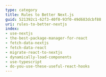```yaml
---
type: category
title: Rules to Better Next.js
guid: 521392c1-62f3-40f0-93f0-49d683dcbf88
uri: rules-to-better-nextjs
index:
- use-nextjs
- the-best-package-manager-for-react
- fetch-data-nextjs
- fetch-data-react
- migrate-react-to-nextjs
- dynamically-load-components
- use-typescript
- do-you-use-these-useful-react-hooks
---
```

